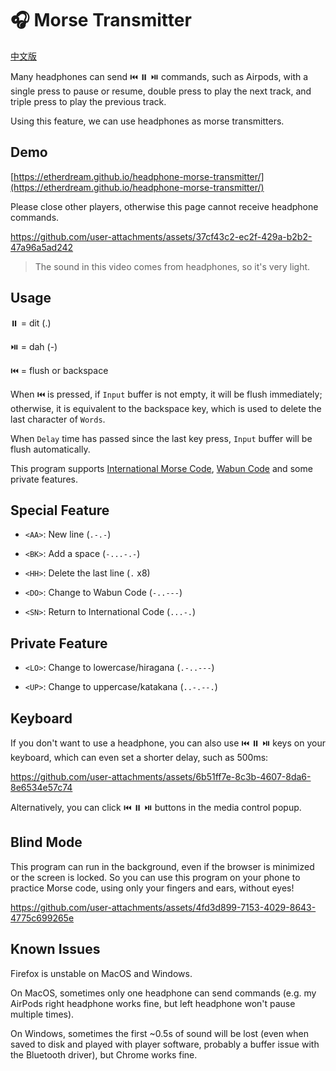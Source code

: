 # 🎧 Morse Transmitter

[中文版](README-zh.md)

Many headphones can send ⏮️ ⏸️ ⏯️ commands, such as Airpods, with a single press to pause or resume, double press to play the next track, and triple press to play the previous track.

Using this feature, we can use headphones as morse transmitters.

## Demo

[https://etherdream.github.io/headphone-morse-transmitter/](https://etherdream.github.io/headphone-morse-transmitter/)

Please close other players, otherwise this page cannot receive headphone commands.

https://github.com/user-attachments/assets/37cf43c2-ec2f-429a-b2b2-47a96a5ad242

> The sound in this video comes from headphones, so it's very light.

## Usage

⏸️ = dit (.)

⏯️ = dah (-)

⏮️ = flush or backspace

When ⏮️ is pressed, if `Input` buffer is not empty, it will be flush immediately; otherwise, it is equivalent to the backspace key, which is used to delete the last character of `Words`.

When `Delay` time has passed since the last key press, `Input` buffer will be flush automatically.

This program supports [International Morse Code](https://morsecode.world/international/morse.html), [Wabun Code](https://en.wikipedia.org/wiki/Wabun_code) and some private features.

## Special Feature

* `<AA>`: New line (`.-.-`)

* `<BK>`: Add a space (`-...-.-`)

* `<HH>`: Delete the last line (`.` x8)

* `<DO>`: Change to Wabun Code (`-..---`)

* `<SN>`: Return to International Code (`...-.`)

## Private Feature

* `<LO>`: Change to lowercase/hiragana (`.-..---`)

* `<UP>`: Change to uppercase/katakana (`..-.--.`)

## Keyboard

If you don't want to use a headphone, you can also use ⏮️ ⏸️ ⏯️ keys on your keyboard, which can even set a shorter delay, such as 500ms:

https://github.com/user-attachments/assets/6b51ff7e-8c3b-4607-8da6-8e6534e57c74

Alternatively, you can click ⏮️ ⏸️ ⏯️ buttons in the media control popup.

## Blind Mode

This program can run in the background, even if the browser is minimized or the screen is locked. So you can use this program on your phone to practice Morse code, using only your fingers and ears, without eyes!

https://github.com/user-attachments/assets/4fd3d899-7153-4029-8643-4775c699265e

## Known Issues

Firefox is unstable on MacOS and Windows.

On MacOS, sometimes only one headphone can send commands (e.g. my AirPods right headphone works fine, but left headphone won't pause multiple times).

On Windows, sometimes the first ~0.5s of sound will be lost (even when saved to disk and played with player software, probably a buffer issue with the Bluetooth driver), but Chrome works fine.
